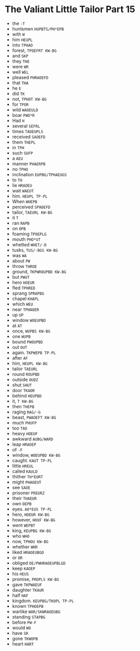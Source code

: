 # The Valiant Little Tailor Part 15

* the `-T`
* huntsmen `HUPBTS/PH*EPB`
* with `W`
* him `HEUPL`
* into `TPHAO`
* forest, `TPOEFRT KW-BG`
* and `SKP`
* they `THE`
* were `WR`
* well `WEL`
* pleased `PHRAOEFD`
* that `THA`
* he `E`
* did `TK`
* not, `TPHOT KW-BG`
* for `TPOR`
* wild `WAOEULD`
* boar `PWO*R`
* Had `H`
* several `SEFRL`
* times `TAOEUPLS`
* received `SAOEFD`
* them `THEPL`
* in `TPH`
* such `SUFP`
* a `AEU`
* manner `PHAERPB`
* no `TPHO`
* inclination `EUPBG/TPHAEUGS`
* to `TO`
* lie `HRAOEU`
* wait `WAEUT`
* him. `HEUPL TP-PL`
* When `WHEPB`
* perceived `SPAOEFD`
* tailor, `TAEURL KW-BG`
* it `T`
* ran `RAPB`
* on `OPB`
* foaming `TPOEPLG`
* mouth `PHO*UT`
* whetted `WHET/-D`
* tusks, `TUS/-BGS KW-BG`
* was `WA`
* about `PW`
* throw `THROE`
* ground, `TKPWROUPBD KW-BG`
* but `PWUT`
* hero `HOEUR`
* fled `TPHRED`
* sprang `SPRAPBG`
* chapel `KHAPL`
* which `WEU`
* near `TPHAOER`
* up `UP`
* window `WOEUPBD`
* at `AT`
* once, `WUPBS KW-BG`
* one `WUPB`
* bound `PWOUPBD`
* out `OUT`
* again. `TKPWEPB TP-PL`
* after `AF`
* him, `HEUPL KW-BG`
* tailor `TAEURL`
* round `ROUPBD`
* outside `OUDZ`
* shut `SHUT`
* door `TKAOR`
* behind `HEUPBD`
* it, `T KW-BG`
* then `THEPB`
* raging `RAG/-G`
* beast, `PWAOEFT KW-BG`
* much `PHUFP`
* too `TAO`
* heavy `HOEUF`
* awkward `AUBG/WARD`
* leap `HRAOEP`
* of `-F`
* window, `WOEUPBD KW-BG`
* caught. `KAUT TP-PL`
* little `HREUL`
* called `KAULD`
* thither `TH*EURT`
* might `PHAOEUT`
* see `SAOE`
* prisoner `PREURZ`
* their `THAEUR`
* own `OEPB`
* eyes. `AO*EUS TP-PL`
* hero, `HOEUR KW-BG`
* however, `HOUF KW-BG`
* went `WEPBT`
* king, `KEUPBG KW-BG`
* who `WHO`
* now, `TPHOU KW-BG`
* whether `WHR`
* liked `HRAOEUBGD`
* or `OR`
* obliged `OE/PWHRAOEUPBLGD`
* keep `KAOEP`
* his `HEUS`
* promise, `PROPLS KW-BG`
* gave `TKPWAEUF`
* daughter `TKAUR`
* half `HAF`
* kingdom. `KEUPBG/TKOPL TP-PL`
* known `TPHOEPB`
* warlike `WAR/SKWRAOEUBG`
* standing `STAPBG`
* before `PW-F`
* would `WO`
* have `SR`
* gone `TKWOPB`
* heart `HART`
